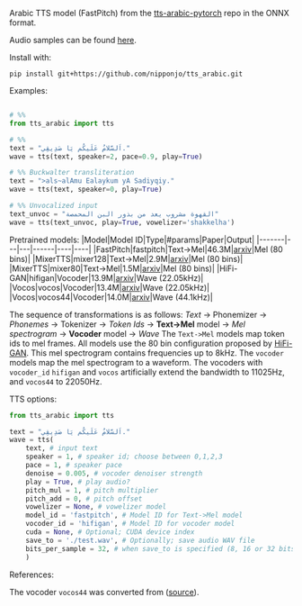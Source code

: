 Arabic TTS model (FastPitch) from the [tts-arabic-pytorch](https://github.com/nipponjo/tts-arabic-pytorch) repo in the ONNX format.

Audio samples can be found [here](https://nipponjo.github.io/tts-arabic-speakers).

Install with:
```
pip install git+https://github.com/nipponjo/tts_arabic.git
```


Examples:
```python

# %%
from tts_arabic import tts

# %%
text = "اَلسَّلامُ عَلَيكُم يَا صَدِيقِي."
wave = tts(text, speaker=2, pace=0.9, play=True)

# %% Buckwalter transliteration
text = ">als~alAmu Ealaykum yA Sadiyqiy."
wave = tts(text, speaker=0, play=True)

# %% Unvocalized input
text_unvoc = "القهوة مشروب يعد من بذور البن المحمصة"
wave = tts(text_unvoc, play=True, vowelizer='shakkelha')

```

 Pretrained models:
|Model|Model ID|Type|#params|Paper|Output|
|-------|---|---|------|----|----|
|FastPitch|fastpitch|Text->Mel|46.3M|[arxiv](https://arxiv.org/abs/2006.06873)|Mel (80 bins)|
|MixerTTS|mixer128|Text->Mel|2.9M|[arxiv](https://arxiv.org/abs/2110.03584)|Mel (80 bins)|
|MixerTTS|mixer80|Text->Mel|1.5M|[arxiv](https://arxiv.org/abs/2110.03584)|Mel (80 bins)|
|HiFi-GAN|hifigan|Vocoder|13.9M|[arxiv](https://arxiv.org/abs/2010.05646)|Wave (22.05kHz)|
|Vocos|vocos|Vocoder|13.4M|[arxiv](https://arxiv.org/abs/2306.00814)|Wave (22.05kHz)|
|Vocos|vocos44|Vocoder|14.0M|[arxiv](https://arxiv.org/abs/2306.00814)|Wave (44.1kHz)|

The sequence of transformations is as follows:
*Text* &rarr; Phonemizer &rarr; *Phonemes* &rarr; Tokenizer &rarr; *Token Ids* &rarr; **Text->Mel** model &rarr; *Mel spectrogram* &rarr; **Vocoder** model &rarr; *Wave*
The `Text->Mel` models map token ids to mel frames. All models use the 80 bin configuration proposed by [HiFi-GAN](https://github.com/jik876/hifi-gan). This mel spectrogram contains frequencies up to 8kHz. The `vocoder` models map the mel spectrogram to a waveform. The vocoders with `vocoder_id` `hifigan` and `vocos` artificially extend the bandwidth to 11025Hz, and `vocos44` to 22050Hz.

TTS options:
```python
from tts_arabic import tts

text = "اَلسَّلامُ عَلَيكُم يَا صَدِيقِي."
wave = tts(
    text, # input text
    speaker = 1, # speaker id; choose between 0,1,2,3
    pace = 1, # speaker pace
    denoise = 0.005, # vocoder denoiser strength
    play = True, # play audio?
    pitch_mul = 1, # pitch multiplier
    pitch_add = 0, # pitch offset
    vowelizer = None, # vowelizer model
    model_id = 'fastpitch', # Model ID for Text->Mel model
    vocoder_id = 'hifigan', # Model ID for vocoder model
    cuda = None, # Optional; CUDA device index
    save_to = './test.wav', # Optionally; save audio WAV file
    bits_per_sample = 32, # when save_to is specified (8, 16 or 32 bits)
    )

```

References:

The vocoder `vocos44` was converted from ([source](https://huggingface.co/patriotyk/vocos-mel-hifigan-compat-44100khz)).